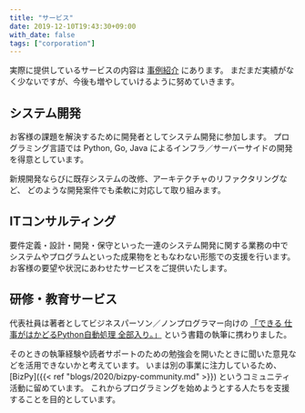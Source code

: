 ```yaml
---
title: "サービス"
date: 2019-12-10T19:43:30+09:00
with_date: false
tags: ["corporation"]
---
```


実際に提供しているサービスの内容は [事例紹介](/cases/) にあります。
まだまだ実績がなく少ないですが、今後も増やしていけるように努めていきます。

## システム開発

お客様の課題を解決するために開発者としてシステム開発に参加します。
プログラミング言語では Python, Go, Java によるインフラ／サーバーサイドの開発を得意としています。

新規開発ならびに既存システムの改修、アーキテクチャのリファクタリングなど、
どのような開発案件でも柔軟に対応して取り組みます。

## ITコンサルティング

要件定義・設計・開発・保守といった一連のシステム開発に関する業務の中で
システムやプログラムといった成果物をともなわない形態での支援を行います。
お客様の要望や状況にあわせたサービスをご提供いたします。

## 研修・教育サービス

代表社員は著者としてビジネスパーソン／ノンプログラマー向けの
[「できる 仕事がはかどるPython自動処理 全部入り。」](https://book.impress.co.jp/books/1118101147)
という書籍の執筆に携わりました。

そのときの執筆経験や読者サポートのための勉強会を開いたときに聞いた意見などを活用できないかと考えています。
いまは別の事業に注力しているため、
[BizPy]({{< ref "blogs/2020/bizpy-community.md" >}}) というコミュニティ活動に留めています。
これからプログラミングを始めようとする人たちを支援することを目的としています。
